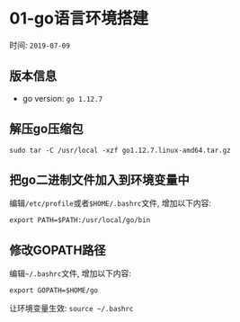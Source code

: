 # 01-go语言环境搭建

时间: `2019-07-09`

## 版本信息

- go version: `go 1.12.7`

## 解压go压缩包

`sudo tar -C /usr/local -xzf go1.12.7.linux-amd64.tar.gz`

## 把go二进制文件加入到环境变量中

编辑`/etc/profile`或者`$HOME/.bashrc`文件, 增加以下内容:

`export PATH=$PATH:/usr/local/go/bin`

## 修改GOPATH路径

编辑`~/.bashrc`文件, 增加以下内容:

`export GOPATH=$HOME/go`

让环境变量生效: `source ~/.bashrc`
